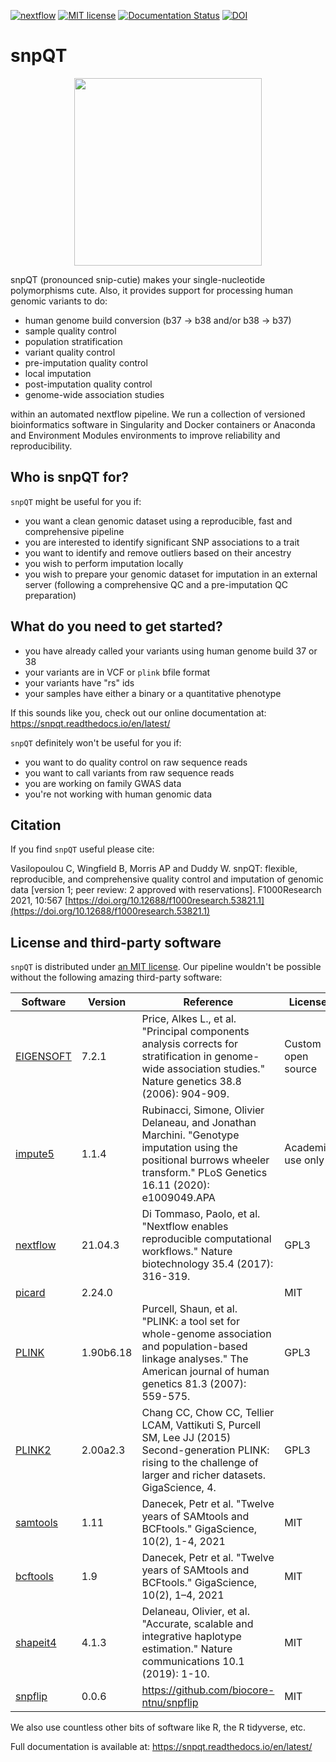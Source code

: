 [![nextflow](https://img.shields.io/badge/nextflow-%E2%89%A521.04.3-brightgreen.svg)](http://nextflow.io)
[![MIT license](https://img.shields.io/github/license/nebfield/snpqt)](https://raw.githubusercontent.com/nebfield/snpQT/master/LICENSE.md)
[![Documentation Status](https://readthedocs.org/projects/ansicolortags/badge/?version=latest)](https://snpqt.readthedocs.io/en/latest/)
[![DOI](https://zenodo.org/badge/227099400.svg)](https://zenodo.org/badge/latestdoi/227099400)

# snpQT

<p align="center">
  <a href="https://snpqt.readthedocs.io/en/latest/">
  <img width="300" height="300" src="https://raw.githubusercontent.com/nebfield/snpQT/master/docs/img/logo.png">
  </a>
</p>

snpQT (pronounced snip-cutie) makes your single-nucleotide polymorphisms cute. Also, it provides support for processing human genomic variants to do:
* human genome build conversion (b37 -> b38 and/or b38 -> b37)
* sample quality control
* population stratification
* variant quality control
* pre-imputation quality control
* local imputation
* post-imputation quality control
* genome-wide association studies

within an automated nextflow pipeline. We run a collection of versioned
bioinformatics software in Singularity and Docker containers or Anaconda and Environment Modules environments to
improve reliability and reproducibility.

## Who is snpQT for?

`snpQT` might be useful for you if:

* you want a clean genomic dataset using a reproducible, fast and comprehensive pipeline
* you are interested to identify significant SNP associations to a trait
* you want to identify and remove outliers based on their ancestry
* you wish to perform imputation locally
* you wish to prepare your genomic dataset for imputation in an external server (following a comprehensive QC and a pre-imputation QC preparation)

## What do you need to get started?

* you have already called your variants using human genome build 37 or 38
* your variants are in VCF or `plink` bfile format
* your variants have "rs" ids
* your samples have either a binary or a quantitative phenotype

If this sounds like you, check out our online documentation at: https://snpqt.readthedocs.io/en/latest/

`snpQT` definitely won't be useful for you if:

* you want to do quality control on raw sequence reads 
* you want to call variants from raw sequence reads 
* you are working on family GWAS data
* you're not working with human genomic data 

## Citation

If you find `snpQT` useful please cite:

Vasilopoulou C, Wingfield B, Morris AP and Duddy W. snpQT: flexible, reproducible, and comprehensive quality control and imputation of genomic data [version 1; peer review: 2 approved with reservations]. F1000Research 2021, 10:567 [https://doi.org/10.12688/f1000research.53821.1](https://doi.org/10.12688/f1000research.53821.1)

## License and third-party software 

`snpQT` is distributed under [an MIT license](https://github.com/nebfield/snpQT/blob/master/LICENSE.md). Our pipeline wouldn't be possible without the following amazing third-party software:

| Software                                                        | Version   | Reference                                                                                                                                                                   | License            |
|-----------------------------------------------------------------|-----------|-----------------------------------------------------------------------------------------------------------------------------------------------------------------------------|--------------------|
| [EIGENSOFT](https://www.hsph.harvard.edu/alkes-price/software/) | 7.2.1     | Price, Alkes L., et al. "Principal components analysis corrects for stratification in genome-wide association studies." Nature genetics 38.8 (2006): 904-909.               | Custom open source |
| [impute5](https://www.dropbox.com/sh/mwnceyhir8yze2j/AADbzP6QuAFPrj0Z9_I1RSmla?dl=0)                       | 1.1.4       | Rubinacci, Simone, Olivier Delaneau, and Jonathan Marchini. "Genotype imputation using the positional burrows wheeler transform." PLoS Genetics 16.11 (2020): e1009049.APA  | Academic use only  |
| [nextflow](https://nextflow.io)                                 | 21.04.3   | Di Tommaso, Paolo, et al. "Nextflow enables reproducible computational workflows." Nature biotechnology 35.4 (2017): 316-319.                                               | GPL3               |
| [picard](https://broadinstitute.github.io/picard/)              | 2.24.0    |                                                                                                                                                                             | MIT                |
| [PLINK](https://www.cog-genomics.org/plink/1.9/)                | 1.90b6.18 | Purcell, Shaun, et al. "PLINK: a tool set for whole-genome association and population-based linkage analyses." The American journal of human genetics 81.3 (2007): 559-575. | GPL3               |
| [PLINK2](https://www.cog-genomics.org/plink/2.0/)               | 2.00a2.3  | Chang CC, Chow CC, Tellier LCAM, Vattikuti S, Purcell SM, Lee JJ (2015) Second-generation PLINK: rising to the challenge of larger and richer datasets. GigaScience, 4.     | GPL3               |
| [samtools](https://samtools.github.io)                          | 1.11      | Danecek, Petr et al. "Twelve years of SAMtools and BCFtools." GigaScience, 10(2), 1-4, 2021                                                                                                                                                                           | MIT                |
| [bcftools](https://samtools.github.io/bcftools/bcftools.html)   |     1.9      | Danecek, Petr et al. "Twelve years of SAMtools and BCFtools." GigaScience, 10(2), 1–4, 2021 | MIT                |
| [shapeit4](https://odelaneau.github.io/shapeit4/)               | 4.1.3     | Delaneau, Olivier, et al. "Accurate, scalable and integrative haplotype estimation." Nature communications 10.1 (2019): 1-10.                                               | MIT                |
| [snpflip](https://github.com/biocore-ntnu/snpflip)              | 0.0.6     |  https://github.com/biocore-ntnu/snpflip                                                                                                                                                                           | MIT                |

We also use countless other bits of software like R, the R tidyverse, etc. 

Full documentation is available at: https://snpqt.readthedocs.io/en/latest/
